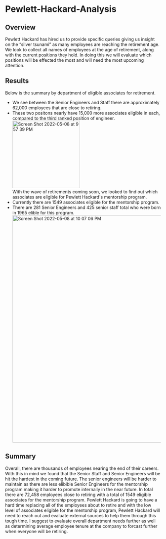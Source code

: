 # Pewlett-Hackard-Analysis
## Overview
Pewlett Hackard has hired us to provide specific queries giving us insight on the “silver tsunami” as many employees are reaching the retirement age. We look to collect all names of employees at the age of retirement, along with the current positions they hold. In doing this we will evaluate which positions will be effected the most and will need the most upcoming attention.
## Results 
Below is the summary by department of eligible associates for retirement. <br> 
* We see between the Senior Engineers and Staff there are approximately 62,000 employees that are close to retiring.
* These two positons nearly have 15,000 more associates eligible in each, compared to the third ranked position of engineer.<br> 
<img width="218" alt="Screen Shot 2022-05-08 at 9 57 39 PM" src="https://user-images.githubusercontent.com/101231388/167327878-60a6d935-8752-4281-b06b-3da39d98e26b.png"> <br>
With the wave of retirements coming soon, we looked to find out which associates are eligible for Pewlett Hackard's mentorship program.
* Currently there are 1549 associates eligible for the mentorship program.
* There are 281 Senior Engineers and 425 senior staff total who were born in 1965 elible for this program. <br>
<img width="736" alt="Screen Shot 2022-05-08 at 10 07 06 PM" src="https://user-images.githubusercontent.com/101231388/167328622-ce7b35b5-40f6-4b0c-83a7-9579d1ba08c8.png"> <br>
## Summary 
Overall, there are thousands of employees nearing the end of their careers. With this in mind we found that the Senior Staff and Senior Engineers will be hit the hardest in the coming future. The senior engineers will be harder to maintain as there are less elibible Senior Engineers for the mentorship program making it harder to promote internally in the near future. In total there are 72,458 employees close to retiring with a total of 1549 eligible associates for the mentorship program. Pewlett Hackard is going to have a hard time replacing all of the employees about to retire and with the low level of associates eligible for the mentorship program, Pewlett Hackard will need to reach out and evaluate external sources to help them through this tough time. I suggest to evaluate overall department needs further as well as determining average employee tenure at the company to forcast further when everyone will be retiring.
